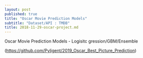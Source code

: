 ```yaml
---
layout: post
published: true
title: "Oscar Movie Prediction Models"
subtitle: "Dataset/API : TMDB"
title: 2018-11-29-oscar-project.md
---
```



Oscar Movie Prediction Models - Logisitc gression/GBM/Ensemble

(https://github.com/Pyligent/2019_Oscar_Best_Picture_Prediction)
